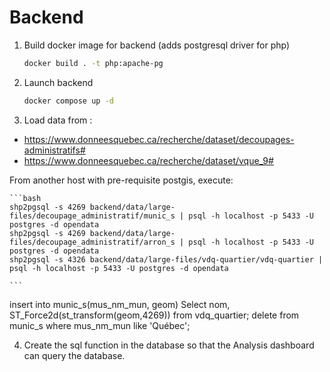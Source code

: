 # Backend

1. Build docker image for backend (adds postgresql driver for php)
    ```bash
    docker build . -t php:apache-pg
    ```
2. Launch backend
    ```bash
    docker compose up -d
    ```
3. Load data from : 
- https://www.donneesquebec.ca/recherche/dataset/decoupages-administratifs# 
- https://www.donneesquebec.ca/recherche/dataset/vque_9#

From another host with pre-requisite postgis, execute:

    ```bash
    shp2pgsql -s 4269 backend/data/large-files/decoupage_administratif/munic_s | psql -h localhost -p 5433 -U postgres -d opendata
    shp2pgsql -s 4269 backend/data/large-files/decoupage_administratif/arron_s | psql -h localhost -p 5433 -U postgres -d opendata
    shp2pgsql -s 4326 backend/data/large-files/vdq-quartier/vdq-quartier | psql -h localhost -p 5433 -U postgres -d opendata

    ```
insert into munic_s(mus_nm_mun, geom) Select nom, ST_Force2d(st_transform(geom,4269)) from vdq_quartier;
delete from munic_s where mus_nm_mun like 'Québec';



4. Create the sql function in the database so that the Analysis dashboard can query the database.



